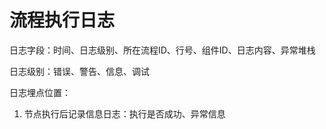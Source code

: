# 流程执行日志

日志字段：时间、日志级别、所在流程ID、行号、组件ID、日志内容、异常堆栈

日志级别：错误、警告、信息、调试

日志埋点位置：
1. 节点执行后记录信息日志：执行是否成功、异常信息
